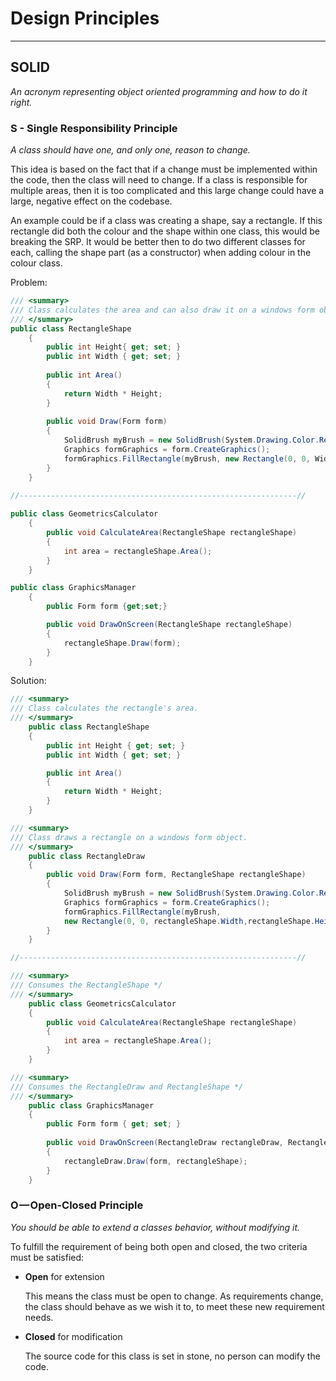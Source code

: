 # Design Principles

---

## SOLID

*An acronym representing object oriented programming and how to do it right.*

### S - Single Responsibility Principle

*A class should have one, and only one, reason to change.*

This idea is based on the fact that if a change must be implemented within the code, then the class will need to change. If a class is responsible for multiple areas, then it is too complicated and this large change could have a large, negative effect on the codebase.

An example could be if a class was creating a shape, say a rectangle. If this rectangle did both the colour and the shape within one class, this would be breaking the SRP. It would be better then to do two different classes for each, calling the shape part (as a constructor) when adding colour in the colour class. 

Problem:

```c#
/// <summary>
/// Class calculates the area and can also draw it on a windows form object.
/// </summary>
public class RectangleShape
    {
        public int Height{ get; set; }
        public int Width { get; set; }
 
        public int Area()
        {
            return Width * Height;
        }
 
        public void Draw(Form form)
        {
            SolidBrush myBrush = new SolidBrush(System.Drawing.Color.Red);
            Graphics formGraphics = form.CreateGraphics();
            formGraphics.FillRectangle(myBrush, new Rectangle(0, 0, Width, Height);
        }
    }

//--------------------------------------------------------------//
                                       
public class GeometricsCalculator
    {
        public void CalculateArea(RectangleShape rectangleShape)
        {
            int area = rectangleShape.Area();
        }
    }   

public class GraphicsManager
    {
        public Form form {get;set;}

        public void DrawOnScreen(RectangleShape rectangleShape)
        {
            rectangleShape.Draw(form);
        }
    }                                       
```

Solution:

```c#
/// <summary>
/// Class calculates the rectangle's area.
/// </summary>
    public class RectangleShape
    {
        public int Height { get; set; }
        public int Width { get; set; }

        public int Area()
        {
            return Width * Height;
        }
    }

/// <summary>
/// Class draws a rectangle on a windows form object.
/// </summary>
    public class RectangleDraw
    {
        public void Draw(Form form, RectangleShape rectangleShape)
        {
            SolidBrush myBrush = new SolidBrush(System.Drawing.Color.Red);
            Graphics formGraphics = form.CreateGraphics();
            formGraphics.FillRectangle(myBrush, 
            new Rectangle(0, 0, rectangleShape.Width,rectangleShape.Height));
        }
    }

//--------------------------------------------------------------//

/// <summary>
/// Consumes the RectangleShape */
/// </summary>
    public class GeometricsCalculator
    {
        public void CalculateArea(RectangleShape rectangleShape)
        {
            int area = rectangleShape.Area();
        }
    }

/// <summary>
/// Consumes the RectangleDraw and RectangleShape */
/// </summary>
    public class GraphicsManager
    {
        public Form form { get; set; }
        
        public void DrawOnScreen(RectangleDraw rectangleDraw, RectangleShape rectangleShape)
        {
            rectangleDraw.Draw(form, rectangleShape);
        }
    }
```





### O — Open-Closed Principle

*You should be able to extend a classes behavior, without modifying it.*

To fulfill the requirement of being both open and closed, the two criteria must be satisfied:

- **Open** for extension

  This means the class must be open to change. As requirements change, the class should behave as we wish it to, to meet these new requirement needs.

- **Closed** for modification

  The source code for this class is set in stone, no person can modify the code.

